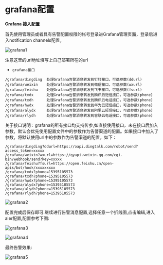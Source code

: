 # grafana配置

**Grafana 接入配置**

首先使用管理员或者具有告警配置权限的帐号登录进Grafana管理页面，登录后进入notification channels配置。

![grafana1](https://gitee.com/feiyu563/PrometheusAlert/raw/master/doc/addchannel.png)

注意这里的url地址填写上自己部署所在的url

* `grafana接口`

```text
/grafana/dingding  处理Grafana告警消息转发到钉钉接口，可选参数(ddurl)
/grafana/weixin    处理Grafana告警消息转发到微信接口，可选参数(wxurl)
/grafana/feishu    处理Grafana告警消息转发到飞书接口，可选参数(fsurl)
/grafana/txdx      处理Grafana告警消息转发到腾讯云短信接口，可选参数(phone)
/grafana/txdh      处理Grafana告警消息转发到腾讯云电话接口，可选参数(phone)
/grafana/hwdx      处理Grafana告警消息转发到华为云短信接口，可选参数(phone)
/grafana/alydx     处理Grafana告警消息转发到阿里云短信接口，可选参数(phone)
/grafana/rlydh     处理Grafana告警消息转发到容联云电话接口，可选参数(phone)
```

关于接口说明：grafana的所有接口均支持传参,如直接使用接口，未在接口后加入参数，默认会优先使用配置文件中的参数作为告警渠道的配置。如果接口中加入了参数，将默认使用url中的参数作为告警渠道的配置。如下：

```text
/grafana/dingding?ddurl=https://oapi.dingtalk.com/robot/send?access_token=xxxxx
/grafana/weixin?wxurl=https://qyapi.weixin.qq.com/cgi-bin/webhook/send?key=xxxxx
/grafana/feishu?fsurl=https://open.feishu.cn/open-apis/bot/hook/xxxxxxxxx
/grafana/txdx?phone=15395105573
/grafana/txdh?phone=15395105573
/grafana/hwdx?phone=15395105573
/grafana/alydx?phone=15395105573
/grafana/alydh?phone=15395105573
/grafana/rlydh?phone=15395105573
```

![grafana2](https://gitee.com/feiyu563/PrometheusAlert/raw/master/doc/addchannel2.png)

配置完成后保存即可.继续进行告警消息配置,选择任意一个折线图,点击编辑,进入aler配置,配置参考下图:

![grafana3](https://gitee.com/feiyu563/PrometheusAlert/raw/master/doc/grafanaalert1.png)

![grafana4](https://gitee.com/feiyu563/PrometheusAlert/raw/master/doc/grafanaalert2.png)

最终告警效果:

![grafana5](https://gitee.com/feiyu563/PrometheusAlert/raw/master/doc/grafana.png)

